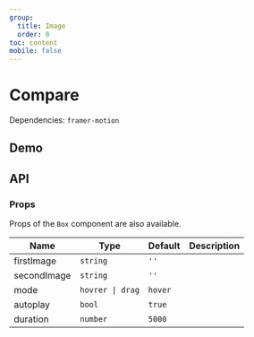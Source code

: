 ```yaml
---
group:
  title: Image
  order: 0
toc: content
mobile: false
---
```


# Compare

Dependencies: `framer-motion`

## Demo

<code src="./examples/image/compare" ></code>

## API

### Props

Props of the `Box` component are also available.

| Name        | Type             | Default | Description |
| ----------- | ---------------- | ------- | ----------- |
| firstImage  | `string`         | `''`    |             |
| secondImage | `string`         | `''`    |             |
| mode        | `hovrer \| drag` | `hover` |             |
| autoplay    | `bool`           | `true`  |             |
| duration    | `number`         | `5000`  |             |
